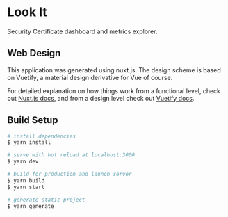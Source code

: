 # Look It

Security Certificate dashboard and metrics explorer.

## Web Design

This application was generated using nuxt.js. The design scheme is based on Vuetify, a material design derivative for Vue of course.

For detailed explanation on how things work from a functional level, check out [Nuxt.js docs](https://nuxtjs.org), and from a design level check out [Vuetify docs](https://vuetifyjs.com/).

## Build Setup

```bash
# install dependencies
$ yarn install

# serve with hot reload at localhost:3000
$ yarn dev

# build for production and launch server
$ yarn build
$ yarn start

# generate static project
$ yarn generate
```

